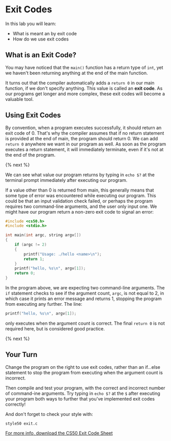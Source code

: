 # Exit Codes

In this lab you will learn:

- What is meant an by exit code
- How do we use exit codes

## What is an Exit Code?

You may have noticed that the `main()` function has a return type of `int`, yet we haven't been returning anything at the end of the main function.

It turns out that the compiler automatically adds a `return 0` in our main function, if we don't specify anything. This value is called an **exit code**. As our programs get longer and more complex, these exit codes will become a valuable tool.

## Using Exit Codes

By convention, when a program executes successfully, it should return an exit code of 0. That's why the compiler assumes that if no return statement is provided at the end of main, the program should return 0. We can add `return 0` anywhere we want in our program as well. As soon as the program executes a return statement, it will immediately terminate, even if it's not at the end of the program.

{% next %}

We can see what value our program returns by typing in `echo $?` at the terminal prompt immediately after executing our program.

If a value other than 0 is returned from main, this generally means that some type of error was encountered while executing our program. This could be that an input validation check failed, or perhaps the program requires two command-line arguments, and the user only input one. We might have our program return a non-zero exit code to signal an error:

```c
#include <cs50.h>
#include <stdio.h>

int main(int argc, string argv[])
{
    if (argc != 2)
    {
        printf("Usage: ./hello <name>\n");
        return 1;
    }
    printf("hello, %s\n", argv[1]);
    return 0;
}
```

In the program above, we are expecting two command-line arguments. The `if` statement checks to see if the argument count, `argc`, is not equal to 2, in which case it prints an error message and returns 1, stopping the program from executing any further. The line:

```c
printf("hello, %s\n", argv[1]);
```

only executes when the argument count is correct. The final `return 0` is not required here, but is considered good practice.

{% next %}

## Your Turn

Change the program on the right to use exit codes, rather than an if...else statement to stop the program from executing when the argument count is incorrect.

Then compile and test your program, with the correct and incorrect number of command-ine arguments. Try typing in `echo $?` at the `$` after executing your program both ways to further that you've implemented exit codes correctly!

And don't forget to check your style with:

```
style50 exit.c
```

[For more info, download the CS50 Exit Code Sheet](https://ap.cs50.school/assets/pdfs/unit2/exit_codes.pdf)
